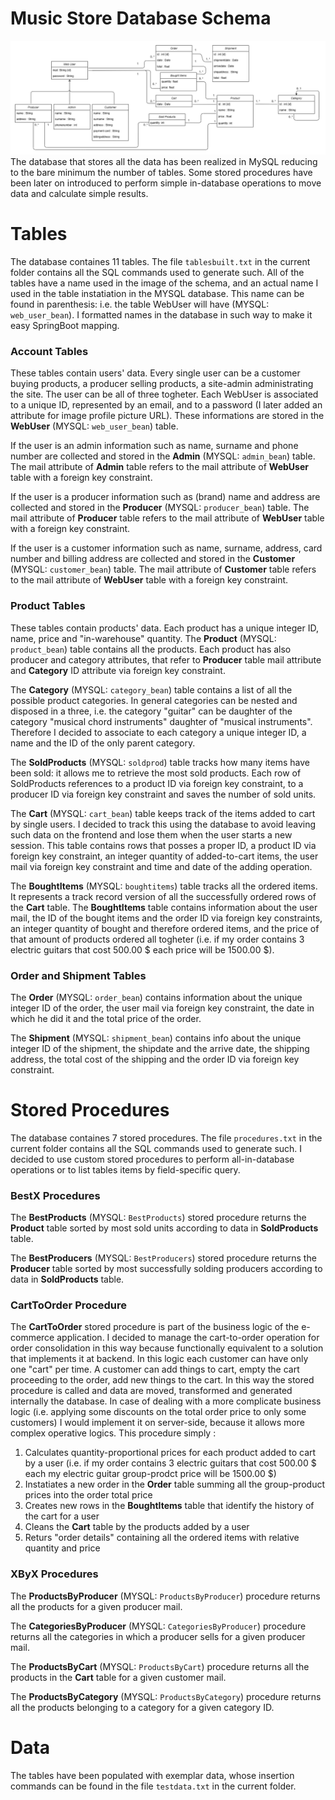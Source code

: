# Music Store Database Schema
![...loading...](https://github.com/iambrunoromano/MusicStore/blob/main/MusicStore/db/MusicStoreUML.png?raw=true)
The database that stores all the data has been realized in MySQL reducing to the bare minimum the number of tables. Some stored procedures have been later on introduced to perform simple in-database operations to move data and calculate simple results. 

# Tables
The database containes 11 tables. The file `tablesbuilt.txt` in the current folder contains all the SQL commands used to generate such. All of the tables have a name used in the image of the schema, and an actual name I used in the table instatiation in the MYSQL database. This name can be found in parenthesis: i.e. the table WebUser will have (MYSQL: `web_user_bean`). I formatted names in the database in such way to make it easy SpringBoot mapping. 

### Account Tables

These tables contain users' data. Every single user can be a customer buying products, a producer selling products, a site-admin administrating the site. The user can be all of three togheter. Each WebUser is associated to a unique ID, represented by an email, and to a password (I later added an attribute for image profile picture URL). These informations are stored in the **WebUser** (MYSQL: `web_user_bean`) table. 

If the user is an admin information such as name, surname and phone number are collected and stored in the **Admin** (MYSQL: `admin_bean`) table. The mail attribute of **Admin** table refers to the mail attribute of **WebUser** table with a foreign key constraint.

If the user is a producer information such as (brand) name and address are collected and stored in the **Producer** (MYSQL: `producer_bean`) table. The mail attribute of **Producer** table refers to the mail attribute of **WebUser** table with a foreign key constraint.

If the user is a customer information such as name, surname, address, card number and billing address are collected and stored in the **Customer** (MYSQL: `customer_bean`) table. The mail attribute of **Customer** table refers to the mail attribute of **WebUser** table with a foreign key constraint.

### Product Tables

These tables contain products' data. Each product has a unique integer ID, name, price and "in-warehouse" quantity. The **Product** (MYSQL: `product_bean`) table contains all the products. Each product has also producer and category attributes, that refer to **Producer** table mail attribute and **Category** ID attribute via foreign key constraint. 

The **Category** (MYSQL: `category_bean`) table contains a list of all the possible product categories. In general categories can be nested and disposed in a three, i.e. the category "guitar" can be daughter of the category "musical chord instruments" daughter of "musical instruments". Therefore I decided to associate to each category a unique integer ID, a name and the ID of the only parent category. 

The **SoldProducts** (MYSQL: `soldprod`) table tracks how many items have been sold: it allows me to retrieve the most sold products. Each row of SoldProducts references to a product ID via foreign key constraint, to a producer ID via foreign key constraint and saves the number of sold units. 

The **Cart** (MYSQL: `cart_bean`) table keeps track of the items added to cart by single users. I decided to track this using the database to avoid leaving such data on the frontend and lose them when the user starts a new session. This table contains rows that posses a proper ID, a product ID via foreign key constraint, an integer quantity of added-to-cart items, the user mail via foreign key constraint and time and date of the adding operation. 

The **BoughtItems** (MYSQL: `boughtitems`) table tracks all the ordered items. It represents a track record version of all the successfully ordered rows of the **Cart** table. The **BoughtItems** table contains information about the user mail, the ID of the bought items and the order ID via foreign key constraints, an integer quantity of bought and therefore ordered items, and the price of that amount of products ordered all togheter (i.e. if my order contains 3 electric guitars that cost 500.00 $ each price will be 1500.00 $).

### Order and Shipment Tables

The **Order** (MYSQL: `order_bean`) contains information about the unique integer ID of the order, the user mail via foreign key constraint, the date in which he did it and the total price of the order. 

The **Shipment** (MYSQL: `shipment_bean`) contains info about the unique integer ID of the shipment, the shipdate and the arrive date, the shipping address, the total cost of the shipping and the order ID via foreign key constraint. 

# Stored Procedures

The database containes 7 stored procedures. The file `procedures.txt` in the current folder contains all the SQL commands used to generate such. I decided to use custom stored procedures to perform all-in-database operations or to list tables items by field-specific query.

### BestX Procedures

The **BestProducts** (MYSQL: `BestProducts`) stored procedure returns the **Product** table sorted by most sold units according to data in **SoldProducts** table. 

The **BestProducers** (MYSQL: `BestProducers`) stored procedure returns the **Producer** table sorted by most successfully solding producers according to data in **SoldProducts** table. 

### CartToOrder Procedure

The **CartToOrder** stored procedure is part of the business logic of the e-commerce application. I decided to manage the cart-to-order operation for order consolidation in this way because functionally equivalent to a solution that implements it at backend. In this logic each customer can have only one "cart" per time. A customer can add things to cart, empty the cart proceeding to the order, add new things to the cart. In this way the stored procedure is called and data are moved, transformed and generated internally the database. In case of dealing with a more complicate business logic (i.e. applying some discounts on the total order price to only some customers) I would implement it on server-side, because it allows more complex operative logics. This procedure simply :
1. Calculates quantity-proportional prices for each product added to cart by a user (i.e. if my order contains 3 electric guitars that cost 500.00 $ each my electric guitar group-prodct price will be 1500.00 $)
2. Instatiates a new order in the **Order** table summing all the group-product prices into the order total price
3. Creates new rows in the **BoughtItems** table that identify the history of the cart for a user
4. Cleans the **Cart** table by the products added by a user
5. Returs "order details" containing all the ordered items with relative quantity and price 

### XByX Procedures

The **ProductsByProducer** (MYSQL: `ProductsByProducer`) procedure returns all the products for a given producer mail.  

The **CategoriesByProducer** (MYSQL: `CategoriesByProducer`) procedure returns all the categories in which a producer sells for a given producer mail.

The **ProductsByCart** (MYSQL: `ProductsByCart`) procedure returns all the products in the **Cart** table for a given customer mail.

The **ProductsByCategory** (MYSQL: `ProductsByCategory`) procedure returns all the products belonging to a category for a given category ID.

# Data

The tables have been populated with exemplar data, whose insertion commands can be found in the file `testdata.txt` in the current folder.
